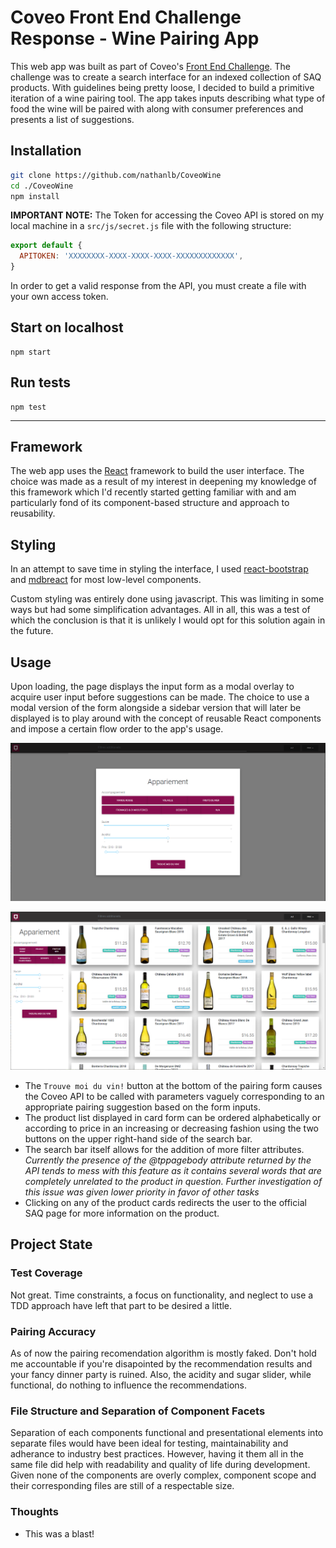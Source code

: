 # Coveo Front End Challenge Response - Wine Pairing App

This web app was built as part of Coveo's [Front End Challenge](https://github.com/coveo/frontend-coding-challenge). The challenge was to create a search interface for an indexed collection of SAQ products. With guidelines being pretty loose, I decided to build a primitive iteration of a wine pairing tool. The app takes inputs describing what type of food the wine will be paired with along with consumer preferences and presents a list of suggestions.

## Installation

```bash
git clone https://github.com/nathanlb/CoveoWine
cd ./CoveoWine
npm install
```

**IMPORTANT NOTE:**
The Token for accessing the Coveo API is stored on my local machine in a `src/js/secret.js` file with the following structure:

```javascript
export default {
  APITOKEN: 'XXXXXXXX-XXXX-XXXX-XXXX-XXXXXXXXXXXXX',
}
```
In order to get a valid response from the API, you must create a file with your own access token.

## Start on localhost
```
npm start
```

## Run tests
```
npm test
```

---
## Framework

The web app uses the [React](https://reactjs.org/) framework to build the user interface. The choice was made as a result of my interest in deepening my knowledge of this framework which I'd recently started getting familiar with and am particularly fond of its component-based structure and approach to reusability.

## Styling

In an attempt to save time in styling the interface, I used [react-bootstrap](https://www.npmjs.com/package/react-bootstrap) and [mdbreact](https://www.npmjs.com/package/mdbreact) for most low-level components.

Custom styling was entirely done using javascript. This was limiting in some ways but had some simplification advantages. All in all, this was a test of which the conclusion is that it is unlikely I would opt for this solution again in the future.

## Usage

Upon loading, the page displays the input form as a modal overlay to acquire user input before suggestions can be made. The choice to use a modal version of the form alongside a sidebar version that will later be displayed is to play around with the concept of reusable React components and impose a certain flow order to the app's usage.

![modal form image](./doc_img/interface_modal.png)

![sidebar form image](./doc_img/interface_bar.png)

- The `Trouve moi du vin!` button at the bottom of the pairing form causes the Coveo API to be called with parameters vaguely corresponding to an appropriate pairing suggestion based on the form inputs.
- The product list displayed in card form can be ordered alphabetically or according to price in an increasing or decreasing fashion using the two buttons on the upper right-hand side of the search bar.
- The search bar itself allows for the addition of more filter attributes.  
*Currently the presence of the @tppagebody attribute returned by the API tends to mess with this feature as it contains several words that are completely unrelated to the product in question. Further investigation of this issue was given lower priority in favor of other tasks*
- Clicking on any of the product cards redirects the user to the official SAQ page for more information on the product.

## Project State

### Test Coverage
Not great. Time constraints, a focus on functionality, and neglect to use a TDD approach have left that part to be desired a little.

### Pairing Accuracy
As of now the pairing recomendation algorithm is mostly faked. Don't hold me accountable if you're disapointed by the recommendation results and your fancy dinner party is ruined. Also, the acidity and sugar slider, while functional, do nothing to influence the recommendations.

### File Structure and Separation of Component Facets
Separation of each components functional and presentational elements into separate files would have been ideal for testing, maintainability and adherance to industry best practices. However, having it them all in the same file did help with readability and quality of life during development. Given none of the components are overly complex, component scope and their corresponding files are still of a respectable size.

### Thoughts
- This was a blast!

